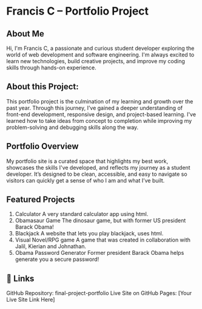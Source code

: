 # Francis C – Portfolio Project
## About Me

Hi, I'm Francis C, a passionate and curious student developer exploring the world of web development and software engineering. I'm always excited to learn new technologies, build creative projects, and improve my coding skills through hands-on experience.

## About this Project: 
This portfolio project is the culmination of my learning and growth over the past year. Through this journey, I’ve gained a deeper understanding of front-end development, responsive design, and project-based learning. I've learned how to take ideas from concept to completion while improving my problem-solving and debugging skills along the way.

## Portfolio Overview
My portfolio site is a curated space that highlights my best work, showcases the skills I've developed, and reflects my journey as a student developer. It’s designed to be clean, accessible, and easy to navigate so visitors can quickly get a sense of who I am and what I’ve built.

## Featured Projects
1. Calculator
A very standard calculator app using html. 
2. Obamasaur Game
The dinosaur game, but with former US president Barack Obama!
3. Blackjack
A website that lets you play blackjack, uses html. 
4. Visual Novel/RPG game
A game that was created in collaboration with Jalil, Kierian and Johnathan. 
5. Obama Password Generator
Former president Barack Obama helps generate you a secure password!

## 🔗 Links
GitHub Repository: final-project-portfolio
Live Site on GitHub Pages: [Your Live Site Link Here]

